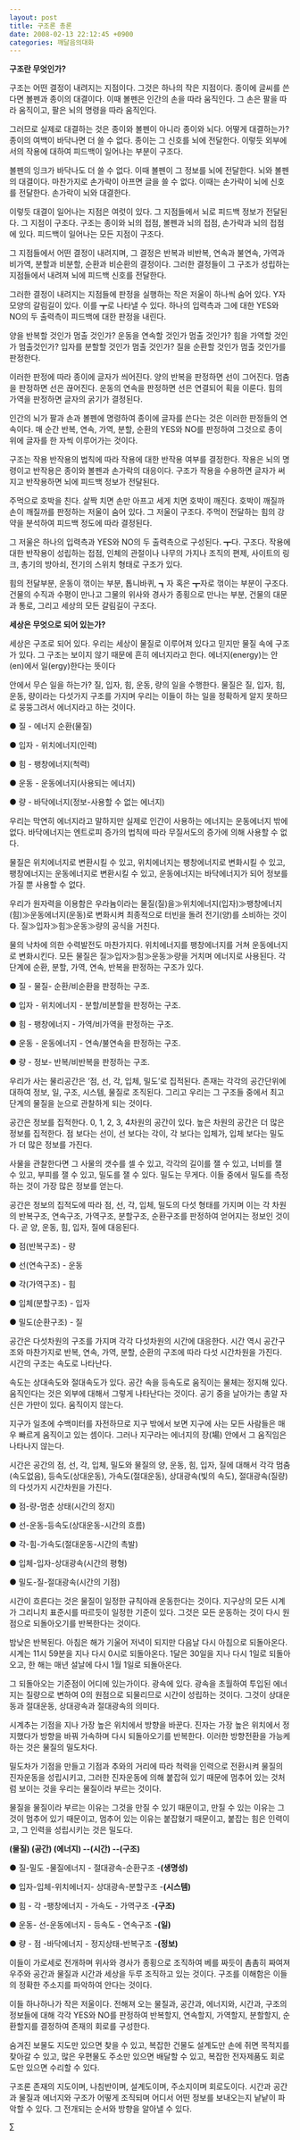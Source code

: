 ```yaml
---
layout: post
title: 구조론 총론
date: 2008-02-13 22:12:45 +0900
categories: 깨달음의대화
---
```

**구조란 무엇인가?**

구조는 어떤 결정이 내려지는 지점이다. 그것은 하나의 작은 지점이다. 종이에 글씨를 쓴다면 볼펜과 종이의 대결이다. 이때 볼펜은 인간의 손을 따라 움직인다. 그 손은 팔을 따라 움직이고, 팔은 뇌의 명령을 따라 움직인다. 

그러므로 실제로 대결하는 것은 종이와 볼펜이 아니라 종이와 뇌다. 어떻게 대결하는가? 종이의 여백이 바닥나면 더 쓸 수 없다. 종이는 그 신호를 뇌에 전달한다. 이렇듯 외부에서의 작용에 대하여 피드백이 일어나는 부분이 구조다. 

볼펜의 잉크가 바닥나도 더 쓸 수 없다. 이때 볼펜이 그 정보를 뇌에 전달한다. 뇌와 볼펜의 대결이다. 마찬가지로 손가락이 아프면 글을 쓸 수 없다. 이때는 손가락이 뇌에 신호를 전달한다. 손가락이 뇌와 대결한다. 

이렇듯 대결이 일어나는 지점은 여럿이 있다. 그 지점들에서 뇌로 피드백 정보가 전달된다. 그 지점이 구조다. 구조는 종이와 뇌의 접점, 볼펜과 뇌의 접점, 손가락과 뇌의 접점에 있다. 피드백이 일어나는 모든 지점이 구조다. 

그 지점들에서 어떤 결정이 내려지며, 그 결정은 반복과 비반복, 연속과 불연속, 가역과 비가역, 분할과 비분할, 순환과 비순환의 결정이다. 그러한 결정들이 그 구조가 성립하는 지점들에서 내려져 뇌에 피드백 신호를 전달한다. 

그러한 결정이 내려지는 지점들에 판정을 실행하는 작은 저울이 하나씩 숨어 있다. Y자 모양의 갈림길이 있다. 이를 ┳로 나타낼 수 있다. 하나의 입력측과 그에 대한 YES와 NO의 두 출력측이 피드백에 대한 판정을 내린다.

양을 반복할 것인가 멈출 것인가? 운동을 연속할 것인가 멈출 것인가? 힘을 가역할 것인가 멈출것인가? 입자를 분할할 것인가 멈출 것인가? 질을 순환할 것인가 멈출 것인가를 판정한다. 

이러한 판정에 따라 종이에 글자가 씌어진다. 양의 반복을 판정하면 선이 그어진다. 멈춤을 판정하면 선은 끊어진다. 운동의 연속을 판정하면 선은 연결되어 획을 이룬다. 힘의 가역을 판정하면 글자의 굵기가 결정된다. 

인간의 뇌가 팔과 손과 볼펜에 명령하여 종이에 글자를 쓴다는 것은 이러한 판정들의 연속이다. 매 순간 반복, 연속, 가역, 분할, 순환의 YES와 NO를 판정하여 그것으로 종이 위에 글자를 한 자씩 이루어가는 것이다. 

구조는 작용 반작용의 법칙에 따라 작용에 대한 반작용 여부를 결정한다. 작용은 뇌의 명령이고 반작용은 종이와 볼펜과 손가락의 대응이다. 구조가 작용을 수용하면 글자가 써지고 반작용하면 뇌에 피드백 정보가 전달된다. 

주먹으로 호박을 친다. 살짝 치면 손만 아프고 세게 치면 호박이 깨진다. 호박이 깨질까 손이 깨질까를 판정하는 저울이 숨어 있다. 그 저울이 구조다. 주먹이 전달하는 힘의 강약을 분석하여 피드백 정도에 따라 결정된다. 

그 저울은 하나의 입력측과 YES와 NO의 두 출력측으로 구성된다. ┳다. 구조다. 작용에 대한 반작용이 성립하는 접점, 인체의 관절이나 나무의 가지나 조직의 편제, 사이트의 링크, 총기의 방아쇠, 전기의 스위치 형태로 구조가 있다.

힘의 전달부분, 운동이 꺾이는 부분, 톱니바퀴, ┓자 혹은 ┳자로 꺾이는 부분이 구조다. 건물의 수직과 수평이 만나고 그물의 위사와 경사가 종횡으로 만나는 부분, 건물의 대문과 통로, 그리고 세상의 모든 갈림길이 구조다.

**세상은 무엇으로 되어 있는가?**

세상은 구조로 되어 있다. 우리는 세상이 물질로 이루어져 있다고 믿지만 물질 속에 구조가 있다. 그 구조는 보이지 않기 때문에 흔히 에너지라고 한다. 에너지(energy)는 안(en)에서 일(ergy)한다는 뜻이다 

안에서 무슨 일을 하는가? 질, 입자, 힘, 운동, 량의 일을 수행한다. 물질은 질, 입자, 힘, 운동, 량이라는 다섯가지 구조를 가지며 우리는 이들이 하는 일을 정확하게 알지 못하므로 뭉뚱그려서 에너지라고 하는 것이다. 

● 질 - 에너지 순환(물질)
              
● 입자 - 위치에너지(인력)
              
● 힘 - 팽창에너지(척력)
              
● 운동 - 운동에너지(사용되는 에너지)
              
● 량 - 바닥에너지(정보-사용할 수 없는 에너지)

우리는 막연히 에너지라고 말하지만 실제로 인간이 사용하는 에너지는 운동에너지 밖에 없다. 바닥에너지는 엔트로피 증가의 법칙에 따라 무질서도의 증가에 의해 사용할 수 없다. 

물질은 위치에너지로 변환시킬 수 있고, 위치에너지는 팽창에너지로 변화시킬 수 있고, 팽창에너지는 운동에너지로 변환시킬 수 있고, 운동에너지는 바닥에너지가 되어 정보를 가질 뿐 사용할 수 없다. 

우리가 원자력을 이용함은 우라늄이라는 물질(질)을≫위치에너지(입자)≫팽창에너지(힘)≫운동에너지(운동)로 변화시켜 최종적으로 터빈을 돌려 전기(양)를 소비하는 것이다. 질≫입자≫힘≫운동≫량의 공식을 거친다. 

물의 낙차에 의한 수력발전도 마찬가지다. 위치에너지를 팽창에너지를 거쳐 운동에너지로 변화시킨다. 모든 물질은 질≫입자≫힘≫운동≫량을 거치며 에너지로 사용된다. 각단계에 순환, 분할, 가역, 연속, 반복을 판정하는 구조가 있다.

● 질 - 물질- 순환/비순환을 판정하는 구조.
              
● 입자 - 위치에너지 - 분할/비분할을 판정하는 구조.
              
● 힘 - 팽창에너지 - 가역/비가역을 판정하는 구조.
              
● 운동 - 운동에너지 - 연속/불연속을 판정하는 구조.
              
● 량 - 정보- 반복/비반복을 판정하는 구조.

우리가 사는 물리공간은 ‘점, 선, 각, 입체, 밀도’로 집적된다. 존재는 각각의 공간단위에 대하여 정보, 일, 구조, 시스템, 물질로 조직된다. 그리고 우리는 그 구조들 중에서 최고단계의 물질을 눈으로 관찰하게 되는 것이다. 

공간은 정보를 집적한다. 0, 1, 2, 3, 4차원의 공간이 있다. 높은 차원의 공간은 더 많은 정보를 집적한다. 점 보다는 선이, 선 보다는 각이, 각 보다는 입체가, 입체 보다는 밀도가 더 많은 정보를 가진다. 

사물을 관찰한다면 그 사물의 갯수를 셀 수 있고, 각각의 길이를 잴 수 있고, 너비를 잴 수 있고, 부피를 잴 수 있고, 밀도를 잴 수 있다. 밀도는 무게다. 이들 중에서 밀도를 측정하는 것이 가장 많은 정보를 얻는다. 

공간은 정보의 집적도에 따라 점, 선, 각, 입체, 밀도의 다섯 형태를 가지며 이는 각 차원의 반복구조, 연속구조, 가역구조, 분할구조, 순환구조를 판정하여 얻어지는 정보인 것이다. 곧 양, 운동, 힘, 입자, 질에 대응된다.

● 점(반복구조) - 량
              
● 선(연속구조) - 운동
              
● 각(가역구조) - 힘
              
● 입체(분할구조) - 입자
              
● 밀도(순환구조) - 질

공간은 다섯차원의 구조를 가지며 각각 다섯차원의 시간에 대응한다. 시간 역시 공간구조와 마찬가지로 반복, 연속, 가역, 분할, 순환의 구조에 따라 다섯 시간차원을 가진다. 시간의 구조는 속도로 나타난다. 

속도는 상대속도와 절대속도가 있다. 공간 속을 등속도로 움직이는 물체는 정지해 있다. 움직인다는 것은 외부에 대해서 그렇게 나타난다는 것이다. 공기 중을 날아가는 총알 자신은 가만이 있다. 움직이지 않는다.

지구가 일초에 수백미터를 자전하므로 지구 밖에서 보면 지구에 사는 모든 사람들은 매우 빠르게 움직이고 있는 셈이다. 그러나 지구라는 에너지의 장(場) 안에서 그 움직임은 나타나지 않는다. 

시간은 공간의 점, 선, 각, 입체, 밀도와 물질의 양, 운동, 힘, 입자, 질에 대해서 각각 멈춤(속도없음), 등속도(상대운동), 가속도(절대운동), 상대광속(빛의 속도), 절대광속(질량)의 다섯가지 시간차원을 가진다. 

● 점-량-멈춘 상태(시간의 정지)
              
● 선-운동-등속도(상대운동-시간의 흐름)
              
● 각-힘-가속도(절대운동-시간의 촉발) 
              
● 입체-입자-상대광속(시간의 평형)
              
● 밀도-질-절대광속(시간의 기점)

시간이 흐른다는 것은 물질이 일정한 규칙아래 운동한다는 것이다. 지구상의 모든 시계가 그리니치 표준시를 따르듯이 일정한 기준이 있다. 그것은 모든 운동하는 것이 다시 원점으로 되돌아오기를 반복한다는 것이다.

밤낮은 반복된다. 아침은 해가 기울어 저녁이 되지만 다음날 다시 아침으로 되돌아온다. 시계는 11시 59분을 지나 다시 0시로 되돌아온다. 1달은 30일을 지나 다시 1일로 되돌아오고, 한 해는 매년 설날에 다시 1월 1일로 되돌아온다. 

그 되돌아오는 기준점이 어디에 있는가이다. 광속에 있다. 광속을 초월하여 투입된 에너지는 질량으로 변하여 0의 원점으로 되물리므로 시간이 성립하는 것이다. 그것이 상대운동과 절대운동, 상대광속과 절대광속의 의미다. 

시계추는 기점을 지나 가장 높은 위치에서 방향을 바꾼다. 진자는 가장 높은 위치에서 정지했다가 방향을 바꿔 가속하며 다시 되돌아오기를 반복한다. 이러한 방향전환을 가능케 하는 것은 물질의 밀도차다. 

밀도차가 기점을 만들고 기점과 추와의 거리에 따라 척력을 인력으로 전환시켜 물질의 진자운동을 성립시키고, 그러한 진자운동에 의해 붙잡혀 있기 때문에 멈추어 있는 것처럼 보이는 것을 우리는 물질이라 부르는 것이다.

물질을 물질이라 부르는 이유는 그것을 만질 수 있기 때문이고, 만질 수 있는 이유는 그것이 멈추어 있기 때문이고, 멈추어 있는 이유는 붙잡혔기 때문이고, 붙잡는 힘은 인력이고, 그 인력을 성립시키는 것은 밀도다. 

**(물질) (공간) (에너지) --(시간) --(구조)**
              
● 질-밀도 -물질에너지 - 절대광속-순환구조 -**(생명성)**
              
● 입자-입체-위치에너지- 상대광속-분할구조 -**(시스템)**
              
● 힘 - 각 -팽창에너지 - 가속도 - 가역구조 -**(구조)**
              
● 운동- 선-운동에너지 - 등속도 - 연속구조 -**(일)**
              
● 량 - 점 -바닥에너지 - 정지상태-반복구조 -**(정보)**

이들이 가로세로 전개하며 위사와 경사가 종횡으로 조직하여 베를 짜듯이 촘촘히 짜여져 우주와 공간과 물질과 시간과 세상을 두루 조직하고 있는 것이다. 구조를 이해함은 이들의 정확한 주소지를 파악하여 안다는 것이다. 

이들 하나하나가 작은 저울이다. 전해져 오는 물질과, 공간과, 에너지와, 시간과, 구조의 정보들에 대해 각각 YES와 NO를 판정하여 반복할지, 연속할지, 가역할지, 분할할지, 순환할지를 결정하여 존재의 회로를 구성한다. 

숨겨진 보물도 지도만 있으면 찾을 수 있고, 복잡한 건물도 설계도만 손에 쥐면 목적지를 찾아갈 수 있고, 많은 우편물도 주소만 있으면 배달할 수 있고, 복잡한 전자제품도 회로도만 있으면 수리할 수 있다. 

구조론 존재의 지도이며, 나침반이며, 설계도이며, 주소지이며 회로도이다. 시간과 공간과 물질과 에너지와 구조가 어떻게 조직되며 어디서 어떤 정보를 보내오는지 낱낱이 파악할 수 있다. 그 전개되는 순서와 방향을 알아낼 수 있다.



∑